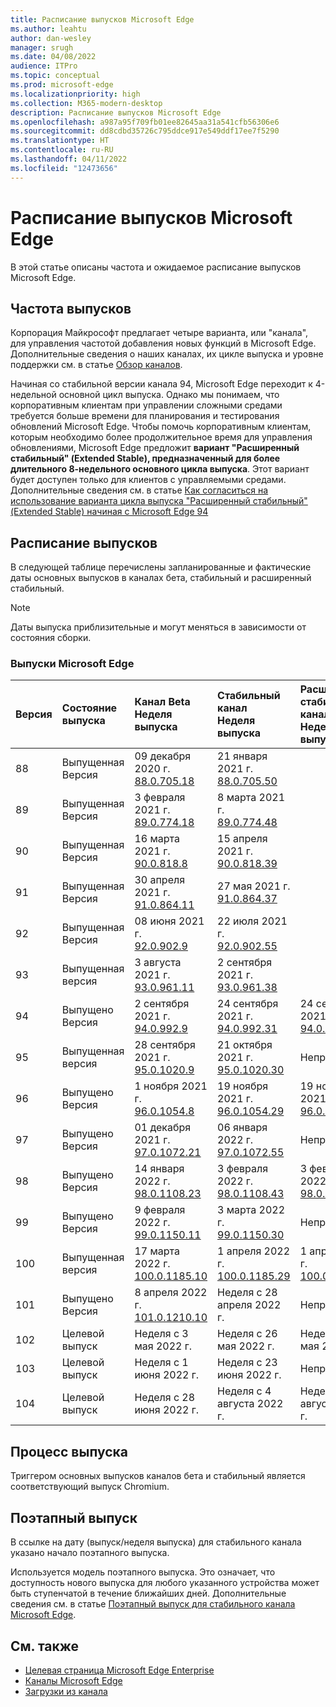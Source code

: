 ```yaml
---
title: Расписание выпусков Microsoft Edge
ms.author: leahtu
author: dan-wesley
manager: srugh
ms.date: 04/08/2022
audience: ITPro
ms.topic: conceptual
ms.prod: microsoft-edge
ms.localizationpriority: high
ms.collection: M365-modern-desktop
description: Расписание выпусков Microsoft Edge
ms.openlocfilehash: a987a95f709fb01ee82645aa31a541cfb56306e6
ms.sourcegitcommit: dd8cdbd35726c795ddce917e549ddf17ee7f5290
ms.translationtype: HT
ms.contentlocale: ru-RU
ms.lasthandoff: 04/11/2022
ms.locfileid: "12473656"
---
```

# <a name="microsoft-edge-release-schedule"></a>Расписание выпусков Microsoft Edge

В этой статье описаны частота и ожидаемое расписание выпусков Microsoft Edge.

## <a name="release-cadence"></a>Частота выпусков

Корпорация Майкрософт предлагает четыре варианта, или "канала", для управления частотой добавления новых функций в Microsoft Edge. Дополнительные сведения о наших каналах, их цикле выпуска и уровне поддержки см. в статье [Обзор каналов](./microsoft-edge-channels.md#channel-overview).

Начиная со стабильной версии канала 94, Microsoft Edge переходит к 4-недельной основной цикл выпуска. Однако мы понимаем, что корпоративным клиентам при управлении сложными средами требуется больше времени для планирования и тестирования обновлений Microsoft Edge. Чтобы помочь корпоративным клиентам, которым необходимо более продолжительное время для управления обновлениями, Microsoft Edge предложит **вариант "Расширенный стабильный" (Extended Stable), предназначенный для более длительного 8-недельного основного цикла выпуска**. Этот вариант будет доступен только для клиентов с управляемыми средами. Дополнительные сведения см. в статье [Как согласиться на использование варианта цикла выпуска "Расширенный стабильный" (Extended Stable) начиная с Microsoft Edge 94](https://blogs.windows.com/msedgedev/2021/07/15/opt-in-extended-stable-release-cycle/)

## <a name="release-schedule"></a>Расписание выпусков

В следующей таблице перечислены запланированные и фактические даты основных выпусков в каналах бета, стабильный и расширенный стабильный.

> [!NOTE]
> Даты выпуска приблизительные и могут меняться в зависимости от состояния сборки.

### <a name="microsoft-edge-releases"></a>Выпуски Microsoft Edge

| Версия | Состояние выпуска | Канал Beta<br>Неделя выпуска | Стабильный канал<br>Неделя выпуска | Расширенный стабильный канал<br>Неделя выпуска |
|:-----|:-----|:-----|:-----|:-----|
| 88 | Выпущенная<br>Версия | 09 декабря 2020 г.<br>[88.0.705.18](/deployedge/microsoft-edge-relnote-archive-beta-channel#version-88070518-december-9) | 21 января 2021 г.<br>[88.0.705.50](/deployedge/microsoft-edge-relnote-archive-stable-channel#version-88070550-january-21)|  |
| 89 | Выпущенная<br>Версия | 3 февраля 2021 г.<br>[89.0.774.18](/deployedge/microsoft-edge-relnote-archive-beta-channel#version-89077418-february-3) | 8 марта 2021 г.<br>[89.0.774.48](/deployedge/microsoft-edge-relnote-archive-stable-channel#version-89077448-march-8) |  |
| 90 | Выпущенная<br>Версия | 16 марта 2021 г.<br>[90.0.818.8](/deployedge/microsoft-edge-relnote-archive-beta-channel#version-9008188-march-16)  | 15 апреля 2021 г.<BR>[90.0.818.39](/deployedge/microsoft-edge-relnote-archive-stable-channel#version-90081839-april-15) |  |
| 91 | Выпущенная<br>Версия | 30 апреля 2021 г.<br>[91.0.864.11](/deployedge/microsoft-edge-relnote-archive-beta-channel#version-91086411-april-30) | 27 мая 2021 г.<BR>[91.0.864.37](/deployedge/microsoft-edge-relnote-archive-stable-channel#version-91086437-may-27) |  |
| 92 | Выпущенная<br>Версия | 08 июня 2021 г.<br>[92.0.902.9](/deployedge/microsoft-edge-relnote-archive-beta-channel#version-9209029-june-08) | 22 июля 2021 г.<BR>[92.0.902.55](/deployedge/microsoft-edge-relnote-archive-stable-channel#version-92090255-july-22) |  |
| 93 | Выпущенная<br>версия | 3 августа 2021 г.<br>[93.0.961.11](/deployedge/microsoft-edge-relnote-beta-channel#version-93096111-August-03) | 2 сентября 2021 г.<BR>[93.0.961.38](/deployedge/microsoft-edge-relnote-archive-stable-channel#version-93096138-September-02) |  |
| 94 | Выпущено<br>Версия | 2 сентября 2021 г.<br>[94.0.992.9](/deployedge/microsoft-edge-relnote-archive-beta-channel#version-9409929-September-02) | 24 сентября 2021 г.<BR>[94.0.992.31](/deployedge/microsoft-edge-relnote-archive-stable-channel#version-94099231-September-24) | 24 сентября 2021 г.<BR>[94.0.992.31](/deployedge/microsoft-edge-relnote-archive-stable-channel#version-94099231-September-24) |
| 95 | Выпущенная<br>версия | 28 сентября 2021 г.<br>[95.0.1020.9](/deployedge/microsoft-edge-relnote-archive-beta-channel#version-95010209-September-28) | 21 октября 2021 г.<br>[95.0.1020.30](/deployedge/microsoft-edge-relnote-archive-stable-channel#version-950102030-october-21) | Неприменимо |
| 96 | Выпущено<br>Версия  | 1 ноября 2021 г.<br>[96.0.1054.8](/DeployEdge/microsoft-edge-relnote-archive-beta-channel?branch=pr-en-us-1163#version-96010548-november-1) | 19 ноября 2021 г.<br>[96.0.1054.29](/deployedge/microsoft-edge-relnote-archive-stable-channel#version-960105429-november-19) | 19 ноября 2021 г.<br>[96.0.1054.29](/deployedge/microsoft-edge-relnote-archive-stable-channel#version-960105429-november-19) |
| 97 | Выпущено<br>Версия | 01 декабря 2021 г.<br>[97.0.1072.21](/deployedge/microsoft-edge-relnote-archive-beta-channel#version-970107221-december-1) | 06 января 2022 г.<br>[97.0.1072.55](/deployedge/microsoft-edge-relnote-archive-stable-channel#version-970107255-january-6)| Неприменимо  |
| 98 | Выпущено<br>Версия | 14 января 2022 г.<br>[98.0.1108.23](/deployedge/microsoft-edge-relnote-archive-beta-channel#version-980110823-january-14) | 3 февраля 2022 г.<br>[98.0.1108.43](/deployedge/microsoft-edge-relnote-stable-channel?branch=pr-en-us-1449#version-980110843-february-3) | 3 февраля 2022 г.<br>[98.0.1108.43](/deployedge/microsoft-edge-relnote-stable-channel?branch=pr-en-us-1449#version-980110843-february-3) |
| 99 | Выпущено<br>Версия | 9 февраля 2022 г.<br>[99.0.1150.11](/deployedge/microsoft-edge-relnote-archive-beta-channel#version-990115011-february-9) | 3 марта 2022 г.<br>[99.0.1150.30](/deployedge/microsoft-edge-relnote-stable-channel#version-990115030-march-3) | Неприменимо  |
| 100 | Выпущенная<br>версия | 17 марта 2022 г.<br>[100.0.1185.10](/deployedge/microsoft-edge-relnote-beta-channel#version-1000118510-march-17) | 1 апреля 2022 г.<br>[100.0.1185.29](/deployedge/microsoft-edge-relnote-stable-channel#version-1000118529-april-1) | 1 апреля 2022 г.<br>[100.0.1185.29](/deployedge/microsoft-edge-relnote-stable-channel#version-1000118529-april-1) |
| 101 | Выпущено<br>Версия | 8 апреля 2022 г.<br>[101.0.1210.10](/deployedge/microsoft-edge-relnote-beta-channel#version-1010121010-april-8) | Неделя с 28 апреля 2022 г. | Неприменимо |
| 102 | Целевой выпуск | Неделя с 3 мая 2022 г. | Неделя с 26 мая 2022 г. | Неделя с 26 мая 2022 г. |
| 103 | Целевой выпуск | Неделя с 1 июня 2022 г. | Неделя с 23 июня 2022 г. | Неприменимо |
| 104 | Целевой выпуск | Неделя с 28 июня 2022 г. | Неделя с 4 августа 2022 г. | Неделя с 4 августа 2022 г. |

## <a name="release-process"></a>Процесс выпуска

Триггером основных выпусков каналов бета и стабильный является соответствующий выпуск Chromium.

## <a name="progressive-rollouts"></a>Поэтапный выпуск

В ссылке на дату (выпуск/неделя выпуска) для стабильного канала указано начало поэтапного выпуска.

Используется модель поэтапного выпуска. Это означает, что доступность нового выпуска для любого указанного устройства может быть ступенчатой в течение ближайших дней. Дополнительные сведения см. в статье [Поэтапный выпуск для стабильного канала Microsoft Edge](/deployedge/microsoft-edge-update-progressive-rollout).

## <a name="see-also"></a>См. также

- [Целевая страница Microsoft Edge Enterprise](https://aka.ms/EdgeEnterprise)
- [Каналы Microsoft Edge](/deployedge/microsoft-edge-channels)
- [Загрузки из канала](https://www.microsoft.com/edge/business/download)
